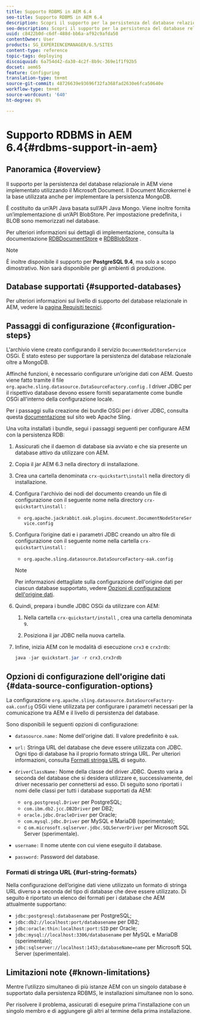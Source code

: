 ```yaml
---
title: Supporto RDBMS in AEM 6.4
seo-title: Supporto RDBMS in AEM 6.4
description: Scopri il supporto per la persistenza del database relazionale in AEM 6.4 e le opzioni di configurazione disponibili.
seo-description: Scopri il supporto per la persistenza del database relazionale in AEM 6.4 e le opzioni di configurazione disponibili.
uuid: c8422b0d-c6df-488d-bb6a-af92c9afda50
contentOwner: User
products: SG_EXPERIENCEMANAGER/6.5/SITES
content-type: reference
topic-tags: deploying
discoiquuid: 6a754d42-da30-4c2f-8b9c-369e1f1f92b5
docset: aem65
feature: Configuring
translation-type: tm+mt
source-git-commit: 48726639e93696f32fa368fad2630e6fca50640e
workflow-type: tm+mt
source-wordcount: '640'
ht-degree: 0%

---
```



# Supporto RDBMS in AEM 6.4{#rdbms-support-in-aem}

## Panoramica {#overview}

Il supporto per la persistenza del database relazionale in AEM viene implementato utilizzando il Microsoft Document. Il Document Microkernel è la base utilizzata anche per implementare la persistenza MongoDB.

È costituito da un’API Java basata sull’API Java Mongo. Viene inoltre fornita un’implementazione di un’API BlobStore. Per impostazione predefinita, i BLOB sono memorizzati nel database.

Per ulteriori informazioni sui dettagli di implementazione, consulta la documentazione [RDBDocumentStore](https://jackrabbit.apache.org/oak/docs/apidocs/org/apache/jackrabbit/oak/plugins/document/rdb/RDBDocumentStore.html) e [RDBBlobStore](https://jackrabbit.apache.org/oak/docs/apidocs/org/apache/jackrabbit/oak/plugins/document/rdb/RDBBlobStore.html) .

>[!NOTE]
>
>È inoltre disponibile il supporto per **PostgreSQL 9.4**, ma solo a scopo dimostrativo. Non sarà disponibile per gli ambienti di produzione.

## Database supportati {#supported-databases}

Per ulteriori informazioni sul livello di supporto del database relazionale in AEM, vedere la [pagina Requisiti tecnici](/help/sites-deploying/technical-requirements.md).

## Passaggi di configurazione {#configuration-steps}

L&#39;archivio viene creato configurando il servizio `DocumentNodeStoreService` OSGi. È stato esteso per supportare la persistenza del database relazionale oltre a MongoDB.

Affinché funzioni, è necessario configurare un’origine dati con AEM. Questo viene fatto tramite il file `org.apache.sling.datasource.DataSourceFactory.config` . I driver JDBC per il rispettivo database devono essere forniti separatamente come bundle OSGi all&#39;interno della configurazione locale.

Per i passaggi sulla creazione dei bundle OSGi per i driver JDBC, consulta questa [documentazione](https://sling.apache.org/documentation/bundles/datasource-providers.html#convert-driver-jars-to-bundle) sul sito web Apache Sling.

Una volta installati i bundle, segui i passaggi seguenti per configurare AEM con la persistenza RDB:

1. Assicurati che il daemon di database sia avviato e che sia presente un database attivo da utilizzare con AEM.
1. Copia il jar AEM 6.3 nella directory di installazione.
1. Crea una cartella denominata `crx-quickstart\install` nella directory di installazione.
1. Configura l&#39;archivio dei nodi del documento creando un file di configurazione con il seguente nome nella directory `crx-quickstart\install` :

   * `org.apache.jackrabbit.oak.plugins.document.DocumentNodeStoreService.config`

1. Configura l’origine dati e i parametri JDBC creando un altro file di configurazione con il seguente nome nella cartella `crx-quickstart\install` :

   * `org.apache.sling.datasource.DataSourceFactory-oak.config`
   >[!NOTE]
   >
   >Per informazioni dettagliate sulla configurazione dell&#39;origine dati per ciascun database supportato, vedere [Opzioni di configurazione dell&#39;origine dati](/help/sites-deploying/rdbms-support-in-aem.md#data-source-configuration-options).

1. Quindi, prepara i bundle JDBC OSGi da utilizzare con AEM:

   1. Nella cartella `crx-quickstart/install` , crea una cartella denominata `9`.

   1. Posiziona il jar JDBC nella nuova cartella.

1. Infine, inizia AEM con le modalità di esecuzione `crx3` e `crx3rdb`:

   ```java
   java -jar quickstart.jar -r crx3,crx3rdb
   ```

## Opzioni di configurazione dell&#39;origine dati {#data-source-configuration-options}

La configurazione `org.apache.sling.datasource.DataSourceFactory-oak.config` OSGi viene utilizzata per configurare i parametri necessari per la comunicazione tra AEM e il livello di persistenza del database.

Sono disponibili le seguenti opzioni di configurazione:

* `datasource.name:` Nome dell&#39;origine dati. Il valore predefinito è `oak`.

* `url:` Stringa URL del database che deve essere utilizzata con JDBC. Ogni tipo di database ha il proprio formato stringa URL. Per ulteriori informazioni, consulta [Formati stringa URL](/help/sites-deploying/rdbms-support-in-aem.md#url-string-formats) di seguito.

* `driverClassName:` Nome della classe del driver JDBC. Questo varia a seconda del database che si desidera utilizzare e, successivamente, del driver necessario per connettersi ad esso. Di seguito sono riportati i nomi delle classi per tutti i database supportati da AEM:

   * `org.postgresql.Driver` per PostgreSQL;
   * `com.ibm.db2.jcc.DB2Driver` per DB2;
   * `oracle.jdbc.OracleDriver` per Oracle;
   * `com.mysql.jdbc.Driver` per MySQL e MariaDB (sperimentale);
   * c `om.microsoft.sqlserver.jdbc.SQLServerDriver` per Microsoft SQL Server (sperimentale).

* `username:` Il nome utente con cui viene eseguito il database.

* `password:` Password del database.

### Formati di stringa URL {#url-string-formats}

Nella configurazione dell’origine dati viene utilizzato un formato di stringa URL diverso a seconda del tipo di database che deve essere utilizzato. Di seguito è riportato un elenco dei formati per i database che AEM attualmente supportano:

* `jdbc:postgresql:databasename` per PostgreSQL;
* `jdbc:db2://localhost:port/databasename` per DB2;
* `jdbc:oracle:thin:localhost:port:SID` per Oracle;
* `jdbc:mysql://localhost:3306/databasename` per MySQL e MariaDB (sperimentale);
* `jdbc:sqlserver://localhost:1453;databaseName=name` per Microsoft SQL Server (sperimentale).

## Limitazioni note {#known-limitations}

Mentre l’utilizzo simultaneo di più istanze AEM con un singolo database è supportato dalla persistenza RDBMS, le installazioni simultanee non lo sono.

Per risolvere il problema, assicurati di eseguire prima l&#39;installazione con un singolo membro e di aggiungere gli altri al termine della prima installazione.

